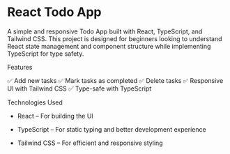 # React Todo App

A simple and responsive Todo App built with React, TypeScript, and Tailwind CSS. This project is designed for beginners looking to understand React state management and component structure while implementing TypeScript for type safety.

Features

✅ Add new tasks
✅ Mark tasks as completed
✅ Delete tasks
✅ Responsive UI with Tailwind CSS
✅ Type-safe with TypeScript

Technologies Used

- React – For building the UI

- TypeScript – For static typing and better development experience

- Tailwind CSS – For efficient and responsive styling
